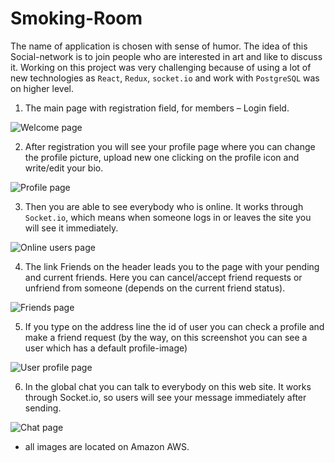 # Smoking-Room

The name of application is chosen with sense of humor. The idea of this Social-network is to join people who are interested in art and like to discuss it.
Working on this project was very challenging because of using a lot of new technologies as `React`, `Redux`, `socket.io` and work with `PostgreSQL` was on higher level.

1. The main page with registration field, for members – Login field.

![Welcome page](https://s3.amazonaws.com/imageboard-lyuba/s-1.png)

2. After registration you will see your profile page where you can change the profile picture, upload new one clicking on the profile icon and write/edit your bio.

![Profile page](https://s3.amazonaws.com/imageboard-lyuba/s-2.png)

3. Then you are able to see everybody who is online. It works through `Socket.io`, which means when someone logs in or leaves the site you will see it immediately.

![Online users page](https://s3.amazonaws.com/imageboard-lyuba/s-3.png)

4. The link Friends on the header leads you to the page with your pending and current friends. Here you can cancel/accept friend requests or unfriend from someone (depends on the current friend status).

![Friends page](https://s3.amazonaws.com/imageboard-lyuba/s-4.png)

5. If you type on the address line the id of user you can check a profile and make a friend request (by the way, on this screenshot you can see a user which has a default profile-image)

![User profile page](https://s3.amazonaws.com/imageboard-lyuba/s-5.png)

6. In the global chat you can talk to everybody on this web site. It works through Socket.io, so users will see your message immediately after sending.

![Chat page](https://s3.amazonaws.com/imageboard-lyuba/s-6.png)
* all images are located on Amazon AWS.

